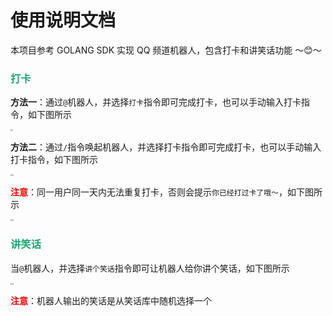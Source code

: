 # 使用说明文档

本项目参考 GOLANG SDK 实现 QQ 频道机器人，包含打卡和讲笑话功能 ～😊～

### <font color=#1FA774>打卡</font>

**方法一**：通过`@`机器人，并选择`打卡`指令即可完成打卡，也可以手动输入打卡指令，如下图所示

<img src="https://cdn.jsdelivr.net/gh/LFool/new-image-hosting@master/20230916/0240071694803207qf7omU1.svg" alt="1" style="zoom: 20%;" />

**方法二**：通过`/`指令唤起机器人，并选择打卡指令即可完成打卡，也可以手动输入打卡指令，如下图所示

<img src="https://cdn.jsdelivr.net/gh/LFool/new-image-hosting@master/20230916/0244371694803477cBaXJ42.svg" alt="2" style="zoom:20%;" />

**<font color='red'>注意</font>**：同一用户同一天内无法重复打卡，否则会提示`你已经打过卡了哦～`，如下图所示

<img src="https://cdn.jsdelivr.net/gh/LFool/new-image-hosting@master/20230916/0309351694804975sRJBFo3.svg" alt="3" style="zoom:20%;" />


### <font color=#1FA774>讲笑话</font>

当`@`机器人，并选择`讲个笑话`指令即可让机器人给你讲个笑话，如下图所示

<img src="https://cdn.jsdelivr.net/gh/LFool/new-image-hosting@master/20230916/0303411694804621WmClFQ4.svg" alt="4" style="zoom:20%;" />

**<font color='red'>注意</font>**：机器人输出的笑话是从笑话库中随机选择一个